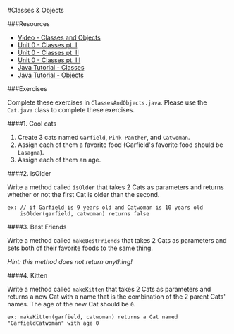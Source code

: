 #Classes & Objects

###Resources

* [Video - Classes and Objects](https://www.udemy.com/java-tutorial/#/lecture/137826)
* [Unit 0 - Classes pt. I](https://github.com/accesscode-2-1/unit-0/blob/master/lessons/week-2/2015-03-17_classes-part-1.md)
* [Unit 0 - Classes pt. II](https://github.com/accesscode-2-1/unit-0/blob/master/lessons/week-2/2015-03-19_classes-part-2.md)
* [Unit 0 - Classes pt. III](https://github.com/accesscode-2-1/unit-0/blob/master/lessons/week-2/2015-03-21_classes-part-3.md)
* [Java Tutorial - Classes](https://docs.oracle.com/javase/tutorial/java/javaOO/classes.html)
* [Java Tutorial - Objects](https://docs.oracle.com/javase/tutorial/java/javaOO/objects.html)

###Exercises

Complete these exercises in `ClassesAndObjects.java`. Please use the `Cat.java` class to complete these exercises.

####1. Cool cats

1. Create 3 cats named `Garfield`, `Pink Panther`, and `Catwoman`.
2. Assign each of them a favorite food (Garfield's favorite food should be `Lasagna`).
3. Assign each of them an age.

####2. isOlder

Write a method called `isOlder` that takes 2 Cats as parameters and returns whether or not the first Cat is older than the second.

```
ex: // if Garfield is 9 years old and Catwoman is 10 years old
    isOlder(garfield, catwoman) returns false
```

####3. Best Friends

Write a method called `makeBestFriends` that takes 2 Cats as parameters and sets both of their favorite foods to the same thing.

*Hint: this method does not return anything!*

####4. Kitten

Write a method called `makeKitten` that takes 2 Cats as parameters and returns a new Cat with a name that is the combination of the 2 parent Cats' names. The age of the new Cat should be `0`.

```
ex: makeKitten(garfield, catwoman) returns a Cat named "GarfieldCatwoman" with age 0
```

